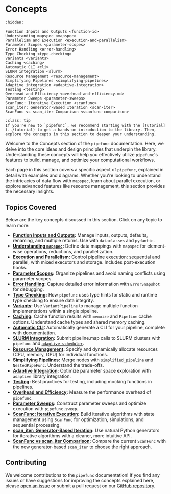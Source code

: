 # Concepts

```{toctree}
:hidden:

Function Inputs and Outputs <function-io>
Understanding mapspec <mapspec>
Parallelism and Execution <execution-and-parallelism>
Parameter Scopes <parameter-scopes>
Error Handling <error-handling>
Type Checking <type-checking>
Variants <variants>
Caching <caching>
Automatic CLI <cli>
SLURM integration <slurm>
Resource Management <resource-management>
Simplifying Pipelines <simplifying-pipelines>
Adaptive integration <adaptive-integration>
Testing <testing>
Overhead and Efficiency <overhead-and-efficiency.md>
Parameter Sweeps <parameter-sweeps>
ScanFunc: Iterative Execution <scanfunc>
scan_iter: Generator-Based Iteration <scan-iter>
ScanFunc vs scan_iter Comparison <scanfunc-comparison>
```

```{admonition} Getting Started
:class: tip
If you're new to `pipefunc`, we recommend starting with the [Tutorial](../tutorial) to get a hands-on introduction to the library. Then, explore the concepts in this section to deepen your understanding.
```

Welcome to the Concepts section of the `pipefunc` documentation.
Here, we delve into the core ideas and design principles that underpin the library.
Understanding these concepts will help you effectively utilize `pipefunc`'s features to build, manage, and optimize your computational workflows.

Each page in this section covers a specific aspect of `pipefunc`, explained in detail with examples and diagrams.
Whether you're looking to understand the intricacies of data flow with `mapspec`, learn about parallel execution, or explore advanced features like resource management, this section provides the necessary insights.

## Topics Covered

Below are the key concepts discussed in this section. Click on any topic to learn more:

- **[Function Inputs and Outputs](./function-io):** Manage inputs, outputs, defaults, renaming, and multiple returns. Use with `dataclasses` and `pydantic`.
- **[Understanding `mapspec`](mapspec.md):** Define data mappings with `mapspec` for element-wise operations, reductions, and parallelization.
- **[Execution and Parallelism](./execution-and-parallelism):** Control pipeline execution: sequential and parallel, with mixed executors and storage. Includes post-execution hooks.
- **[Parameter Scopes](./parameter-scopes):** Organize pipelines and avoid naming conflicts using parameter scopes.
- **[Error Handling](./error-handling):** Capture detailed error information with `ErrorSnapshot` for debugging.
- **[Type Checking](./type-checking):** How `pipefunc` uses type hints for static and runtime type checking to ensure data integrity.
- **[Variants](./variants):** Use `VariantPipeline` to manage multiple function implementations within a single pipeline.
- **[Caching](./caching):** Cache function results with `memoize` and `Pipeline` cache options. Understand cache types and shared memory caching.
- **[Automatic CLI](./cli):** Automatically generate a CLI for your pipeline, complete with documentation.
- **[SLURM Integration](./slurm):** Submit pipeline.map calls to SLURM clusters with `pipefunc` and [`adaptive-scheduler`](https://adaptive-scheduler.readthedocs.io/en/latest/).
- **[Resource Management](./resource-management):** Specify and dynamically allocate resources (CPU, memory, GPU) for individual functions.
- **[Simplifying Pipelines](./simplifying-pipelines):** Merge nodes with `simplified_pipeline` and `NestedPipeFunc`. Understand the trade-offs.
- **[Adaptive Integration](./adaptive-integration):** Optimize parameter space exploration with `adaptive` library integration.
- **[Testing](./testing):** Best practices for testing, including mocking functions in pipelines.
- **[Overhead and Efficiency](./overhead-and-efficiency):** Measure the performance overhead of `pipefunc`.
- **[Parameter Sweeps](./parameter-sweeps):** Construct parameter sweeps and optimize execution with `pipefunc.sweep`.
- **[ScanFunc: Iterative Execution](./scanfunc):** Build iterative algorithms with state management using `ScanFunc` for optimization, simulations, and sequential processing.
- **[scan_iter: Generator-Based Iteration](./scan-iter):** Use natural Python generators for iterative algorithms with a cleaner, more intuitive API.
- **[ScanFunc vs scan_iter Comparison](./scanfunc-comparison):** Compare the current `ScanFunc` with the new generator-based `scan_iter` to choose the right approach.

## Contributing

We welcome contributions to the `pipefunc` documentation! If you find any issues or have suggestions for improving the concepts explained here, please [open an issue](https://github.com/pipefunc/pipefunc/issues/new) or submit a pull request on our [GitHub repository](https://github.com/pipefunc/pipefunc).
